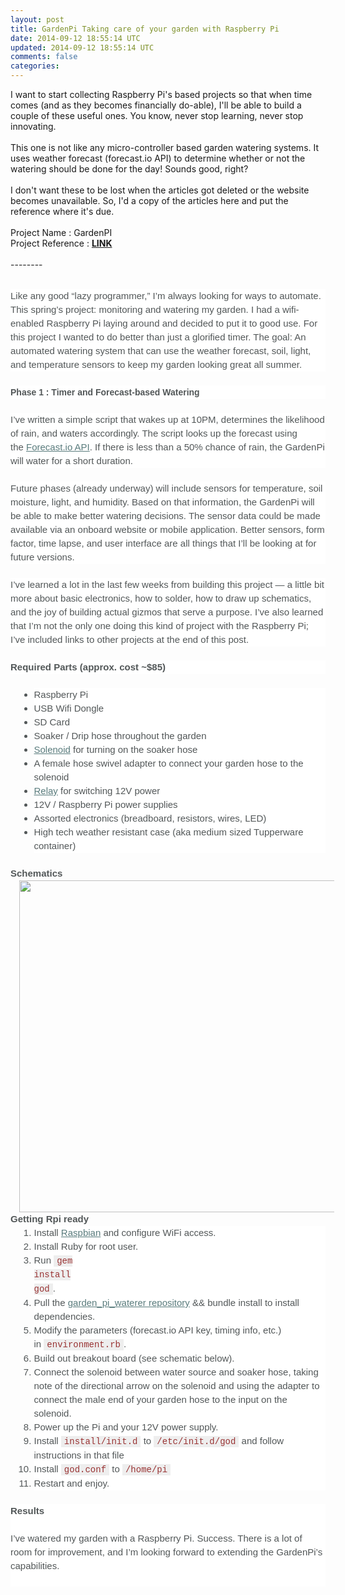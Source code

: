 ```yaml
---           
layout: post
title: GardenPi Taking care of your garden with Raspberry Pi
date: 2014-09-12 18:55:14 UTC
updated: 2014-09-12 18:55:14 UTC
comments: false
categories: 
---
```


I want to start collecting Raspberry Pi's based projects so that when time comes (and as they becomes financially do-able), I'll be able to build a couple of these useful ones. You know, never stop learning, never stop innovating.<br /><br />This one is not like any micro-controller based garden watering systems. It uses weather forecast (forecast.io API) to determine whether or not the watering should be done for the day! Sounds good, right?<br /><br />I don't want these to be lost when the articles got deleted or the website becomes unavailable. So, I'd a copy of the articles here and put the reference where it's due.<br /><br />Project Name : GardenPI<br />Project Reference : <b><a href="http://spin.atomicobject.com/2014/06/28/raspberry-pi-gardening/">LINK</a></b><br /><br />--------<br /><br /><div style="background-color: white; border: 0px; color: #525758; font-family: Arial, sans-serif; font-size: 15px; line-height: 22px; margin-bottom: 22px; outline: 0px; padding: 0px; vertical-align: baseline;">Like any good “lazy programmer,” I’m always looking for ways to automate. This spring’s project: monitoring and watering my garden. I had a wifi-enabled Raspberry Pi laying around and decided to put it to good use. For this project I wanted to do better than just a glorified timer. The goal: An automated watering system that can use the weather forecast, soil, light, and temperature sensors to keep my garden looking great all summer.</div><div style="background-color: white; border: 0px; color: #525758; font-family: Arial, sans-serif; line-height: 22px; margin-bottom: 22px; outline: 0px; padding: 0px; vertical-align: baseline;"><b>Phase 1 : Timer and Forecast-based Watering</b></div><div style="background-color: white; border: 0px; color: #525758; font-family: Arial, sans-serif; font-size: 15px; line-height: 22px; margin-bottom: 22px; outline: 0px; padding: 0px; vertical-align: baseline;">I’ve written a simple script that wakes up at 10PM, determines the likelihood of rain, and waters accordingly. The script looks up the forecast using the&nbsp;<a href="https://developer.forecast.io/" style="background-color: transparent; border: 0px; color: #597b7c; margin: 0px; outline: 0px; padding: 0px; vertical-align: baseline;">Forecast.io API</a>. If there is less than a 50% chance of rain, the GardenPi will water for a short duration.<span id="more-108603" style="background-color: transparent; border: 0px; margin: 0px; outline: 0px; padding: 0px; vertical-align: baseline;"></span></div><div style="background-color: white; border: 0px; color: #525758; font-family: Arial, sans-serif; font-size: 15px; line-height: 22px; margin-bottom: 22px; outline: 0px; padding: 0px; vertical-align: baseline;">Future phases (already underway) will include sensors for temperature, soil moisture, light, and humidity. Based on that information, the GardenPi will be able to make better watering decisions. The sensor data could be made available via an onboard website or mobile application. Better sensors, form factor, time lapse, and user interface are all things that I’ll be looking at for future versions.</div><div style="background-color: white; border: 0px; color: #525758; font-family: Arial, sans-serif; font-size: 15px; line-height: 22px; margin-bottom: 22px; outline: 0px; padding: 0px; vertical-align: baseline;">I’ve learned a lot in the last few weeks from building this project — a little bit more about basic electronics, how to solder, how to draw up schematics, and the joy of building actual gizmos that serve a purpose. I’ve also learned that I’m not the only one doing this kind of project with the Raspberry Pi; I’ve included links to other projects at the end of this post.</div><div style="background-color: white; border: 0px; color: #525758; font-family: Arial, sans-serif; font-size: 15px; line-height: 22px; margin-bottom: 22px; outline: 0px; padding: 0px; vertical-align: baseline;"><b>Required Parts (approx. cost ~$85)</b></div><ul style="background-color: white; border: 0px; color: #525758; font-family: Arial, sans-serif; font-size: 15px; line-height: 22px; list-style-image: initial; list-style-position: initial; margin: 0px 0px 22px 2.5em; outline: 0px; padding: 0px; vertical-align: baseline;"><li style="background-color: transparent; border: 0px; margin: 0px; outline: 0px; padding: 0px; vertical-align: baseline;">Raspberry Pi</li><li style="background-color: transparent; border: 0px; margin: 0px; outline: 0px; padding: 0px; vertical-align: baseline;">USB Wifi Dongle</li><li style="background-color: transparent; border: 0px; margin: 0px; outline: 0px; padding: 0px; vertical-align: baseline;">SD Card</li><li style="background-color: transparent; border: 0px; margin: 0px; outline: 0px; padding: 0px; vertical-align: baseline;">Soaker / Drip hose throughout the garden</li><li style="background-color: transparent; border: 0px; margin: 0px; outline: 0px; padding: 0px; vertical-align: baseline;"><a href="https://www.sparkfun.com/products/10456" style="background-color: transparent; border: 0px; color: #597b7c; margin: 0px; outline: 0px; padding: 0px; vertical-align: baseline;">Solenoid</a>&nbsp;for turning on the soaker hose</li><li style="background-color: transparent; border: 0px; margin: 0px; outline: 0px; padding: 0px; vertical-align: baseline;">A female hose swivel adapter to connect your garden hose to the solenoid</li><li style="background-color: transparent; border: 0px; margin: 0px; outline: 0px; padding: 0px; vertical-align: baseline;"><a href="http://www.digikey.com/product-detail/en/LCA701/CLA386-ND/3077642" style="background-color: transparent; border: 0px; color: #597b7c; margin: 0px; outline: 0px; padding: 0px; vertical-align: baseline;">Relay</a>&nbsp;for switching 12V power</li><li style="background-color: transparent; border: 0px; margin: 0px; outline: 0px; padding: 0px; vertical-align: baseline;">12V / Raspberry Pi power supplies</li><li style="background-color: transparent; border: 0px; margin: 0px; outline: 0px; padding: 0px; vertical-align: baseline;">Assorted electronics (breadboard, resistors, wires, LED)</li><li style="background-color: transparent; border: 0px; margin: 0px; outline: 0px; padding: 0px; vertical-align: baseline;">High tech weather resistant case (aka medium sized Tupperware container)</li></ul><div><span style="color: #525758; font-family: Arial, sans-serif;"><span style="font-size: 15px; line-height: 22px;"><b>Schematics</b></span></span></div><div class="separator" style="clear: both; text-align: center;"><a href="http://1.bp.blogspot.com/-_zLPIIoDppk/VBNAcIIF_WI/AAAAAAAABAY/A_-ahqLC9pg/s1600/basic_watering_schematic.png" imageanchor="1" style="margin-left: 1em; margin-right: 1em;"><img border="0" src="http://1.bp.blogspot.com/-_zLPIIoDppk/VBNAcIIF_WI/AAAAAAAABAY/A_-ahqLC9pg/s1600/basic_watering_schematic.png" height="531" width="640" /></a></div><div><span style="color: #525758; font-family: Arial, sans-serif;"><span style="font-size: 15px; line-height: 22px;"><b>Getting Rpi ready</b><br /></span></span></div><ol style="background-color: white; border: 0px; color: #525758; font-family: Arial, sans-serif; font-size: 15px; line-height: 22px; list-style-image: initial; list-style-position: initial; margin: 0px 0px 22px 2.5em; outline: 0px; padding: 0px; vertical-align: baseline;"><li style="background-color: transparent; border: 0px; margin: 0px; outline: 0px; padding: 0px; vertical-align: baseline;">Install&nbsp;<a href="http://www.raspbian.org/" style="background-color: transparent; border: 0px; color: #597b7c; margin: 0px; outline: 0px; padding: 0px; vertical-align: baseline;">Raspbian</a>&nbsp;and configure WiFi access.</li><li style="background-color: transparent; border: 0px; margin: 0px; outline: 0px; padding: 0px; vertical-align: baseline;">Install Ruby for root user.</li><li style="background-color: transparent; border: 0px; margin: 0px; outline: 0px; padding: 0px; vertical-align: baseline;">Run&nbsp;<code style="background-color: #eeeeee; border: 0px; color: #993333; font-family: Consolas, 'Liberation Mono', Courier, monospace; font-size: 14px; margin: 0px; outline: 0px; padding: 1px 5px; vertical-align: baseline;">gem install god</code>.</li><li style="background-color: transparent; border: 0px; margin: 0px; outline: 0px; padding: 0px; vertical-align: baseline;">Pull the&nbsp;<a href="https://github.com/shawn42/garden_pi_waterer" style="background-color: transparent; border: 0px; color: #597b7c; margin: 0px; outline: 0px; padding: 0px; vertical-align: baseline;">garden_pi_waterer repository</a>&nbsp;&amp;&amp; bundle install to install dependencies.</li><li style="background-color: transparent; border: 0px; margin: 0px; outline: 0px; padding: 0px; vertical-align: baseline;">Modify the parameters (forecast.io API key, timing info, etc.) in&nbsp;<code style="background-color: #eeeeee; border: 0px; color: #993333; font-family: Consolas, 'Liberation Mono', Courier, monospace; font-size: 14px; margin: 0px; outline: 0px; padding: 1px 5px; vertical-align: baseline;">environment.rb</code>.</li><li style="background-color: transparent; border: 0px; margin: 0px; outline: 0px; padding: 0px; vertical-align: baseline;">Build out breakout board (see schematic below).</li><li style="background-color: transparent; border: 0px; margin: 0px; outline: 0px; padding: 0px; vertical-align: baseline;">Connect the solenoid between water source and soaker hose, taking note of the directional arrow on the solenoid and using the adapter to connect the male end of your garden hose to the input on the solenoid.</li><li style="background-color: transparent; border: 0px; margin: 0px; outline: 0px; padding: 0px; vertical-align: baseline;">Power up the Pi and your 12V power supply.</li><li style="background-color: transparent; border: 0px; margin: 0px; outline: 0px; padding: 0px; vertical-align: baseline;">Install&nbsp;<code style="background-color: #eeeeee; border: 0px; color: #993333; font-family: Consolas, 'Liberation Mono', Courier, monospace; font-size: 14px; margin: 0px; outline: 0px; padding: 1px 5px; vertical-align: baseline;">install/init.d</code>&nbsp;to&nbsp;<code style="background-color: #eeeeee; border: 0px; color: #993333; font-family: Consolas, 'Liberation Mono', Courier, monospace; font-size: 14px; margin: 0px; outline: 0px; padding: 1px 5px; vertical-align: baseline;">/etc/init.d/god</code>&nbsp;and follow instructions in that file</li><li style="background-color: transparent; border: 0px; margin: 0px; outline: 0px; padding: 0px; vertical-align: baseline;">Install&nbsp;<code style="background-color: #eeeeee; border: 0px; color: #993333; font-family: Consolas, 'Liberation Mono', Courier, monospace; font-size: 14px; margin: 0px; outline: 0px; padding: 1px 5px; vertical-align: baseline;">god.conf</code>&nbsp;to&nbsp;<code style="background-color: #eeeeee; border: 0px; color: #993333; font-family: Consolas, 'Liberation Mono', Courier, monospace; font-size: 14px; margin: 0px; outline: 0px; padding: 1px 5px; vertical-align: baseline;">/home/pi</code></li><li style="background-color: transparent; border: 0px; margin: 0px; outline: 0px; padding: 0px; vertical-align: baseline;">Restart and enjoy.</li></ol><div style="background-color: white; border: 0px; color: #525758; font-family: Arial, sans-serif; font-size: 15px; line-height: 22px; margin-bottom: 22px; outline: 0px; padding: 0px; vertical-align: baseline;"><b>Results</b><br /><br />I’ve watered my garden with a Raspberry Pi. Success. There is a lot of room for improvement, and I’m looking forward to extending the GardenPi’s capabilities.<br /><br /></div>